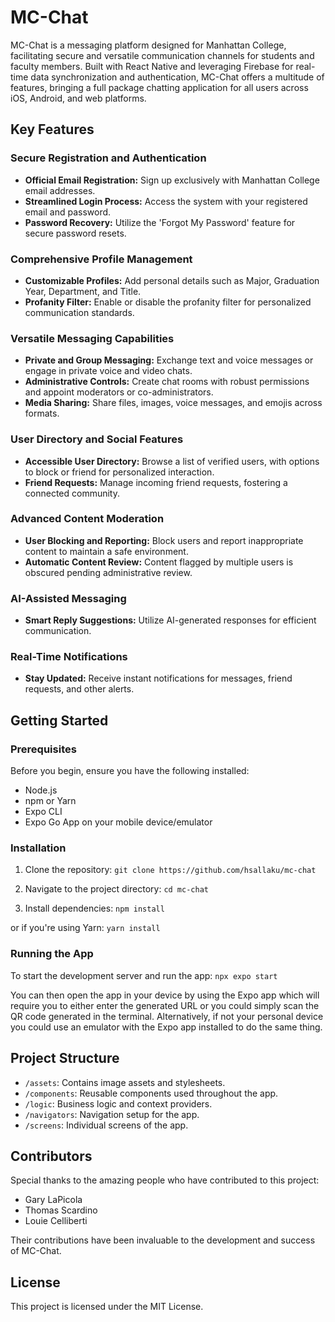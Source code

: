 # MC-Chat

MC-Chat is a messaging platform designed for Manhattan College, facilitating secure and versatile communication channels for students and faculty members. Built with React Native and leveraging Firebase for real-time data synchronization and authentication, MC-Chat offers a multitude of features, bringing a full package chatting application for all users across iOS, Android, and web platforms.

## Key Features

### Secure Registration and Authentication
- **Official Email Registration:** Sign up exclusively with Manhattan College email addresses.
- **Streamlined Login Process:** Access the system with your registered email and password.
- **Password Recovery:** Utilize the 'Forgot My Password' feature for secure password resets.

### Comprehensive Profile Management
- **Customizable Profiles:** Add personal details such as Major, Graduation Year, Department, and Title.
- **Profanity Filter:** Enable or disable the profanity filter for personalized communication standards.

### Versatile Messaging Capabilities
- **Private and Group Messaging:** Exchange text and voice messages or engage in private voice and video chats.
- **Administrative Controls:** Create chat rooms with robust permissions and appoint moderators or co-administrators.
- **Media Sharing:** Share files, images, voice messages, and emojis across formats.

### User Directory and Social Features
- **Accessible User Directory:** Browse a list of verified users, with options to block or friend for personalized interaction.
- **Friend Requests:** Manage incoming friend requests, fostering a connected community.

### Advanced Content Moderation
- **User Blocking and Reporting:** Block users and report inappropriate content to maintain a safe environment.
- **Automatic Content Review:** Content flagged by multiple users is obscured pending administrative review.

### AI-Assisted Messaging
- **Smart Reply Suggestions:** Utilize AI-generated responses for efficient communication.

### Real-Time Notifications
- **Stay Updated:** Receive instant notifications for messages, friend requests, and other alerts.

## Getting Started

### Prerequisites

Before you begin, ensure you have the following installed:
- Node.js
- npm or Yarn
- Expo CLI
- Expo Go App on your mobile device/emulator

### Installation

1. Clone the repository:
```git clone https://github.com/hsallaku/mc-chat```

2. Navigate to the project directory:
```cd mc-chat```

3. Install dependencies:
```npm install```

or if you're using Yarn:
```yarn install```

### Running the App

To start the development server and run the app:
```npx expo start```

You can then open the app in your device by using the Expo app which will require you to either enter the generated URL or you could simply scan the QR code generated in the terminal. Alternatively, if not your personal device you could use an emulator with the Expo app installed to do the same thing.

## Project Structure

- `/assets`: Contains image assets and stylesheets.
- `/components`: Reusable components used throughout the app.
- `/logic`: Business logic and context providers.
- `/navigators`: Navigation setup for the app.
- `/screens`: Individual screens of the app.

## Contributors

Special thanks to the amazing people who have contributed to this project:

- Gary LaPicola
- Thomas Scardino
- Louie Celliberti

Their contributions have been invaluable to the development and success of MC-Chat.

## License

This project is licensed under the MIT License.
